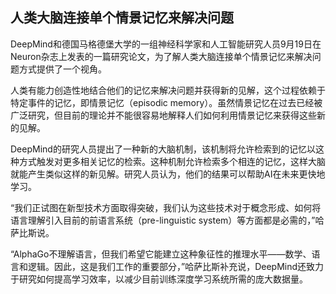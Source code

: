 
## 人类大脑连接单个情景记忆来解决问题


DeepMind和德国马格德堡大学的一组神经科学家和人工智能研究人员9月19日在Neuron杂志上发表的一篇研究论文，为了解人类大脑连接单个情景记忆来解决问题方式提供了一个视角。

人类有能力创造性地结合他们的记忆来解决问题并获得新的见解，这个过程依赖于特定事件的记忆，即情景记忆（episodic memory）。虽然情景记忆在过去已经被广泛研究，但目前的理论并不能很容易地解释人们如何利用情景记忆来获得这些新的见解。

DeepMind的研究人员提出了一种新的大脑机制，该机制将允许检索到的记忆以这种方式触发对更多相关记忆的检索。这种机制允许检索多个相连的记忆，这样大脑就能产生类似这样的新见解。研究人员认为，他们的结果可以帮助AI在未来更快地学习。

“我们正试图在新型技术方面取得突破，我们认为这些技术对于概念形成、如何将语言理解引入目前的前语言系统（pre-linguistic system）等方面都是必需的，”哈萨比斯说。

“AlphaGo不理解语言，但我们希望它能建立这种象征性的推理水平——数学、语言和逻辑。因此，这是我们工作的重要部分，”哈萨比斯补充说，DeepMind还致力于研究如何提高学习效率，以减少目前训练深度学习系统所需的庞大数据量。

